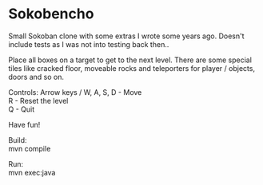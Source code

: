 # Sokobencho
Small Sokoban clone with some extras I wrote some years ago.
Doesn't include tests as I was not into testing back then..

Place all boxes on a target to get to the next level.
There are some special tiles like cracked floor, moveable rocks and teleporters for player / objects, doors and so on.

Controls:
Arrow keys / W, A, S, D - Move <br />
R - Reset the level <br />
Q - Quit <br />

Have fun!


Build: <br />
mvn compile <br />

Run: <br />
mvn exec:java <br />
